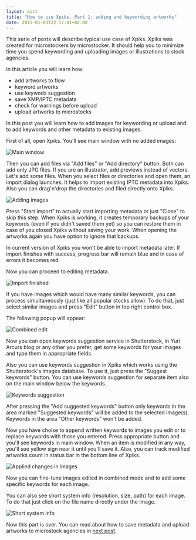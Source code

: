 ```yaml
---
layout: post
title: "How to use Xpiks. Part 1: adding and keywording artworks"
date: 2015-01-03T22:17:01+02:00
---
```


This serie of posts will describe typical use case of Xpiks. Xpiks was created for microstockers by microstocker. It should help you to minimize time you spend keywording and uploading images or illustrations to stock agencies.

In this article you will learn how:

- add artworks to flow
- keyword artworks
- use keywods suggestion
- <span class="gray">save XMP/IPTC metadata</span>
- <span class="gray">check for warnings before upload</span>
- <span class="gray">upload artworks to microstocks</span>

In this post you will learn how to add images for keywording or upload and to add keywords and other metadata to existing images.

First of all, open Xpiks. You'll see main window with no added images:

<img alt="Main window" src='{{< misc/rel "/images/howto/xpiks-qt-justopened.jpg" >}}' class="small-12 large-8" />

Then you can add files via "Add files" or "Add directory" button. Both can add only JPG files. If you are an illustrator, add previews instead of vectors. Let's add some files. When you select files or directories and open them, an import dialog launches. It helps to import existing IPTC metadata into Xpiks. Also you can drag'n'drop the directories and filed directly onto Xpiks.

<img alt="Adding images" src='{{< misc/rel "/images/howto/xpiks-qt-startimport.jpg" >}}' class="small-12 large-8 " />

Press "Start import" to actually start importing metadata or just "Close" to skip this step. <span class="gray">When Xpiks is working, it creates temporary backups of your keywords (even if you didn't saved them yet) so you can restore them in case of you closed Xpiks without saving your work. When opening the artworks again you have option to ignore that backups.</span>

In current version of Xpiks you won't be able to import metadata later. If import finishes with success, progress bar will remain blue and in case of errors it becomes red.

Now you can proceed to editing metadata.

<img alt="Import finished" src='{{< misc/rel "/images/howto/xpiks-qt-imported.jpg" >}}' class="small-12 large-8 " />

If you have images which would have many similar keywords, you can process simultaneously (just like all popular stocks allow). To do that, just select similar images and press "Edit" button in top right control box.

The following popup will appear:

<img alt="Combined edit" src='{{< misc/rel "/images/howto/xpiks-qt-combinededit.jpg" >}}' class="small-12 large-8" />

Now you can open keywords suggestion service in Shutterstock, in Yuri Arcurs blog or any other you prefer, get some keywords for your images and type them in appropriate fields.

Also you can use keywords suggestion in Xpiks which works using the Shutterstock's images database. To use it, just press the "Suggest keywords" button. <span class="gray">You can use keywords suggestion for separate item also on the main window below the keywords.</span>

<img alt="Keywords suggestion" src='{{< misc/rel "/images/howto/xpiks-qt-keywords-suggestion.jpg" >}}' class="small-12 large-8" />

After pressing the "Add suggested keywords" button only keywords in the area marked "Suggested keywords" will be added to the selected image(s). Keywords in the area "Other keywords" won't be added.

Now you have choise to append written keywords to images you edit or to replace keywords with those you entered. Press appropriate button and you'll see keywords in main window. When an item is modified in any way, you'll see yellow sign near it until you'll save it. Also, you can track modified artworks count in status bar in the bottom line of Xpiks.

<img alt="Applied changes in images" src='{{< misc/rel "/images/howto/xpiks-qt-combinededit-applied.jpg" >}}' class="small-12 large-8" />

Now you can fine-tune images edited in combined mode and to add some specific keywords for each image.

You can also see short system info (resolution, size, path) for each image. To do that just click on the file name directly under the image.

<img alt="Short system info" src='{{< misc/rel "/images/screenshots/ShortFileInfoFeature.jpg" >}}' class="small-12 large-8" />

Now this part is over. You can read about how to save metadata and upload artworks to microstock agencies in <a href='{{< misc/rel "/blog/2015/how-to-use-xpiks-part-2" >}}'>next post</a>.